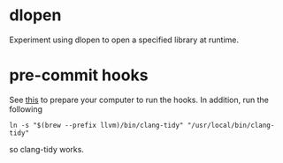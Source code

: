 # dlopen
Experiment using dlopen to open a specified library at runtime.

# pre-commit hooks

See [this](https://github.com/pocc/pre-commit-hooks#using-the-hooks) to prepare your computer to run the hooks.
In addition, run the following

```
ln -s "$(brew --prefix llvm)/bin/clang-tidy" "/usr/local/bin/clang-tidy"
```

so clang-tidy works.
